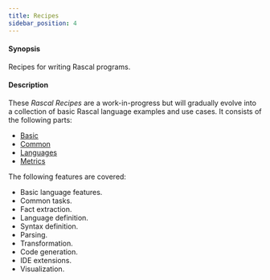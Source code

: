```yaml
---
title: Recipes
sidebar_position: 4
---
```


#### Synopsis

Recipes for writing Rascal programs.

#### Description

These _Rascal Recipes_ are a work-in-progress but will gradually evolve into a collection of basic Rascal language examples and use cases.
It consists of the following parts:

* [Basic](../../../../../../../../../../Recipes/Basic/index.md)
* [Common](../../../../../../../../../../Recipes/Common/index.md)
* [Languages](../../../../../../../../../../Recipes/Languages/index.md)
* [Metrics](../../../../../../../../../../Recipes/Metrics/index.md)

The following features are covered:

*  Basic language features.
*  Common tasks.
*  Fact extraction.
*  Language definition.
*  Syntax definition.
*  Parsing.
*  Transformation.
*  Code generation.
*  IDE extensions.
*  Visualization.


